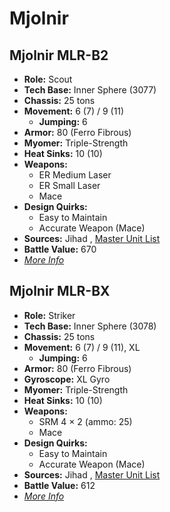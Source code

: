 # Mjolnir 

## Mjolnir MLR-B2 

- **Role:** Scout 
- **Tech Base:** Inner Sphere (3077) 
- **Chassis:** 25 tons 
- **Movement:** 6 (7) / 9 (11) 
  - **Jumping:** 6 
- **Armor:** 80 (Ferro Fibrous) 
- **Myomer:** Triple-Strength 
- **Heat Sinks:** 10 (10) 
- **Weapons:** 
  - ER Medium Laser 
  - ER Small Laser 
  - Mace 
- **Design Quirks:** 
  - Easy to Maintain 
  - Accurate Weapon (Mace) 
- **Sources:** Jihad , [Master Unit List](http://masterunitlist.info/Unit/Details/2194) 
- **Battle Value:** 670 
- [*More Info*](mjolnir/mjolnir_mlr-b2.md) 

## Mjolnir MLR-BX 

- **Role:** Striker 
- **Tech Base:** Inner Sphere (3078) 
- **Chassis:** 25 tons 
- **Movement:** 6 (7) / 9 (11), XL 
  - **Jumping:** 6 
- **Armor:** 80 (Ferro Fibrous) 
- **Gyroscope:** XL Gyro 
- **Myomer:** Triple-Strength 
- **Heat Sinks:** 10 (10) 
- **Weapons:** 
  - SRM 4 × 2 (ammo: 25) 
  - Mace 
- **Design Quirks:** 
  - Easy to Maintain 
  - Accurate Weapon (Mace) 
- **Sources:** Jihad , [Master Unit List](http://masterunitlist.info/Unit/Details/2195) 
- **Battle Value:** 612 
- [*More Info*](mjolnir/mjolnir_mlr-bx.md) 

